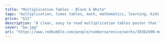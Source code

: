 ```yaml
---
title: "Multiplication Tables - Black & White"
tags: "multiplication, times tables, math, mathematics, learning, kids, black & white"
price: "$12"
description: "A clear, easy to read multiplication tables poster that looks nice! This poster is in simple black & white to match a minimilaist decor. Get it delivered to you from RedBubble, our printing partner."
cover: "bw.jpg"
url: "https://www.redbubble.com/people/numbersarenice/works/38362490-multiplication-tables-black-and-white?&p=poster"
---
```

